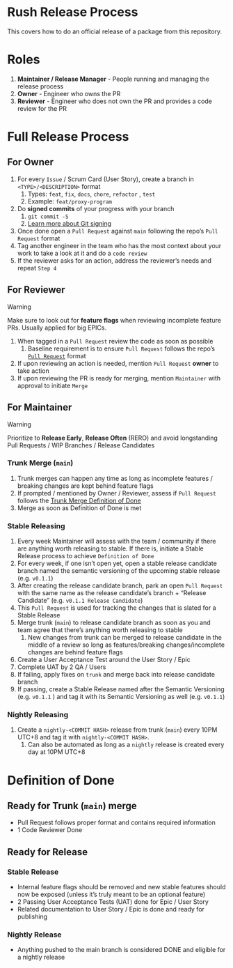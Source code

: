 # Rush Release Process

This covers how to do an official release of a package from this repository.

# Roles

1. **Maintainer / Release Manager** - People running and managing the release process
2. **Owner** - Engineer who owns the PR
3. **Reviewer** - Engineer who does not own the PR and provides a code review for the PR

# Full Release Process

## For Owner

1. For every `Issue` / Scrum Card (User Story), create a branch in `<TYPE>/<DESCRIPTION>` format
    1. Types: `feat`, `fix`, `docs`, `chore`, `refactor` , `test` 
    2. Example: `feat/proxy-program` 
2. Do **signed commits** of your progress with your branch
    1. `git commit -S`
    2. [Learn more about Git signing](https://docs.github.com/en/authentication/managing-commit-signature-verification/signing-commits)
3. Once done open a `Pull Request` against `main` following the repo’s `Pull Request` format
4. Tag another engineer in the team who has the most context about your work to take a look at it and do a `code review` 
5. If the reviewer asks for an action, address the reviewer’s needs and repeat `Step 4`

## For Reviewer

> [!WARNING]
> Make sure to look out for **feature flags** when reviewing incomplete feature PRs. Usually applied for big EPICs.

1. When tagged in a `Pull Request` review the code as soon as possible
    1. Baseline requirement is to ensure `Pull Request` follows the repo’s [`Pull Request`](.github/PULL_REQUEST_TEMPLATE.md) format
2. If upon reviewing an action is needed, mention `Pull Request` **owner** to take action
3. If upon reviewing the PR is ready for merging, mention `Maintainer` with approval to initiate `Merge` 

## For Maintainer

> [!WARNING]
> Prioritize to **Release Early**, **Release Often** (RERO) and avoid longstanding Pull Requests / WIP Branches / Release Candidates

### Trunk Merge (`main`)

1. Trunk merges can happen any time as long as incomplete features / breaking changes are kept behind feature flags
2. If prompted / mentioned by Owner / Reviewer, assess if `Pull Request` follows the [Trunk Merge Definition of Done](https://www.notion.so/Release-Plan-and-Management-1232d67d7b5f809aa257c4943d724281?pvs=21)
3. Merge as soon as Definition of Done is met

### Stable Releasing

1. Every week Maintainer will assess with the team / community if there are anything worth releasing to stable. If there is, initiate a Stable Release process to achieve `Definition of Done`
2. For every week, if one isn’t open yet, open a stable release candidate branch named the semantic versioning of the upcoming stable release (e.g. `v0.1.1`)
3. After creating the release candidate branch, park an open `Pull Request` with the same name as the release candidate’s branch + “Release Candidate” (e.g. `v0.1.1 Release Candidate`)
4. This `Pull Request` is used for tracking the changes that is slated for a Stable Release
5. Merge trunk (`main`) to release candidate branch as soon as you and team agree that there’s anything worth releasing to stable
    1. New changes from trunk can be merged to release candidate in the middle of a review so long as features/breaking changes/incomplete changes are behind feature flags
6. Create a User Acceptance Test around the User Story / Epic
7. Complete UAT by 2 QA / Users
8. If failing, apply fixes on `trunk` and merge back into release candidate branch
9. If passing, create a Stable Release named after the Semantic Versioning (e.g. `v0.1.1` ) and tag it with its Semantic Versioning as well (e.g. `v0.1.1`)

### Nightly Releasing

1. Create a `nightly-<COMMIT HASH>` release from trunk (`main`) every 10PM UTC+8 and tag it with `nightly-<COMMIT HASH>`.
    1. Can also be automated as long as a `nightly` release is created every day at 10PM UTC+8


# Definition of Done

## Ready for Trunk (`main`) merge

- Pull Request follows proper format and contains required information
- 1 Code Reviewer Done

## Ready for Release

### Stable Release

- Internal feature flags should be removed and new stable features should now be exposed (unless it’s truly meant to be an optional feature)
- 2 Passing User Acceptance Tests (UAT) done for Epic / User Story
- Related documentation to User Story / Epic is done and ready for publishing

### Nightly Release

- Anything pushed to the main branch is considered DONE and eligible for a nightly release
